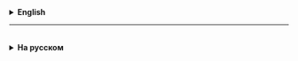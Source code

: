 <details>
  <summary style="cursor: pointer;"><b>English</b></summary>



</details>

<hr>

<details style="padding-top: 18px">
  <summary style="cursor: pointer;"><b>На русском</b></summary>

## 0. Как учиться
* 80% теор части вы изучаете на лекции, а 20% - практическая часть.
* В то время как дома вы получаете 80% практики и 20% теории.

* Если что-то не получилось, либо что-то не понятно **на уроке**, сразу же задать вопрос.
* Даже если вы думаете, что вопрос:
  * Глупый
  * Неуместны
  * Плохо сформулирован
  * И т.д.

* Если что-то не понятно или не получилось дома, нужно **отдохнуть**.
* А потом вернуться и посмотреть на свой код чужими глазами.

## 0.1. Как лучше писать код
* Код всегда нужно писать так, чтобы не было повторяемого кода
* Это включает в себя:
  * Однообразные переменные, которые можно объединить в одну, либо использовать одну уже существующую вместо нее.
  * Одинаковые строчки кода, даже если они с разными значениями (от 2 строк)
  * Желательно не создавать переменные, которые используются всего один раз. Вместо этого, лучше сразу использовать значение.
  

## 1. Комбинированные операторы присвоения
* Это такие операторы, которые объединяют присвоение с арифметической операцией.
* Это операторы:
  * `+=`
  * `-=`
  * `*=`
  * `/=`
  * `%=`
* Синтаксис:
```
int n = 5;
// прибавить к переменной n число 3
n = n + 3;
// тоже самое можно записать вот так:
n += 3;
```
* Как запомнить:
```
// прибавляем n и 3. При этом n не меняется
n + 3
// прибавляем к n тройку. При этом n увеличивается на 3
n += 3
```
* Обратите внимание, слева от операторов присвоения всегда стоит переменная.
* т.е. запись вида `3 += 5` не будет работать.

* В программировании слишком часто возникает надобность увеличить или уменьшить число на 1.
* Для этого придумали отдельные операторы - инкремент и декремент.
* Инкремент `++` увеличивает переменную на 1.
* Декремент `--` уменьшает переменную на 1.

* Инкремент и декремент могут стоять как перед переменной так и после:
* `++n` - префиксный инкремент (пре-инкремент)
* `n++` - суффиксный инкремент (пост-инкремент)
* (с декрементами тоже самое)

* Обратите внимание, что `n++` можно расшифровать как `n += 1`, что в свою очередь равносильно `n = n + 1`


## 02. Области видимости переменных
* Переменные не будут видимы по всей программе.
* Во-первых, переменная видна только после ее объявления.
* Во-вторых, переменная будет видна только внутри тех фигурных скобок, в которых она объявлена, и во всех
вложенных фигурных скобках
* Области видимости для переменных можно создавать и без условных операторов - просто поставив фигурные скобки

# 03. Тернарный оператор
* Оказывается, такие операторы как if и else называются `операторы управления потоком программы`.
* Почти всегда у таких операторов будут круглые и фигурные скобки.
* Это значит, что эти операторы просто управляют кодом, но ничего, по сути, больше не делают и не имеют каких-то
результатов, которые можно сохранить в переменную.
* Но, в программировании существует условный оператор, который будет считаться выражением, т.е. его результат работы можно
сохранить в переменную - это **тернарный оператор** (ternary operator).
* Признаки, что нужно вместо if-else использовать тернарный оператор:
1. Код в обоих частях условного оператора одинаковый, просто использует разные значения.
2. Относительно простая логика программы (обязательно)
3. В обоих частях УО присваиваются разные значения одной и той же переменной.
4. В обоих частях УО только одна строка (обязательно)
* В тернарном операторе пишутся ЗНАЧЕНИЯ, а не ИНСТРУКЦИИ
</details>
